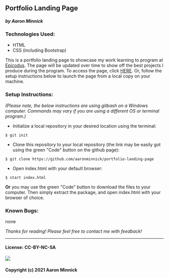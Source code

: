 ## Portfolio Landing Page 
#### _by Aaron Minnick_
### Technologies Used:
* HTML
* CSS (including Bootstrap)

This is a portfolio landing page to showcase my work learning to program at [Epicodus](https://www.epicodus.com). The page will be updated over time to show off the best projects I produce during the program. To access the page, click [HERE](https://aaronminnick.github.io/portfolio-landing-page/). Or, follow the setup instructions below to launch the page from a local copy on your machine.

### Setup Instructions:
_(Please note, the below instructions are using gitbash on a Windows computer. Commands may vary if you are using a different OS or terminal program.)_
* Initialize a local repository in your desired location using the terminal:
```
$ git init
```
* Clone this repository to your local repository (the link may be easily got using the green "Code" button on the github page):
```
$ git clone https://github.com/aaronminnick/portfolio-landing-page
```
* Open index.html with your default browser:
```
$ start index.html
```
**Or** you may use the green "Code" button to download the files to your computer. Then simply extract the package, and open index.html with your browser of choice.

### Known Bugs:
none

_Thanks for reading! Please feel free to contact me with feedback!_
***
#### License: CC-BY-NC-SA
![](https://licensebuttons.net/l/by-nc-sa/3.0/88x31.png)
#### Copyright (c) 2021 Aaron Minnick